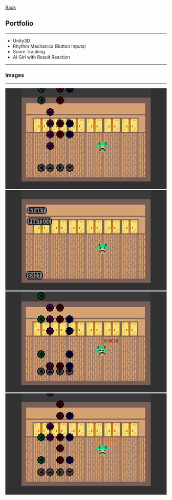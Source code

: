 [Back](/)
## Portfolio

---
* Unity3D
* Rhythm Mechanics (Button Inputs)
* Score Tracking
* AI Girl with Result Reaction

---
### Images
---
<img src="images/Rhythm.PNG?raw=true"/>
<img src="images/Rhythm_1.PNG?raw=true"/>
<img src="images/Rhythm_2.PNG?raw=true"/>
<img src="images/Rhythm_3.PNG?raw=true"/>
